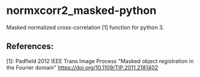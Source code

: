 # normxcorr2_masked-python
Masked normalized cross-correlation [1] function for python 3.

## References:
  [1]: Padfield 2012 IEEE Trans Image Process
       "Masked object registration in the Fourier domain"
       https://doi.org/10.1109/TIP.2011.2181402
